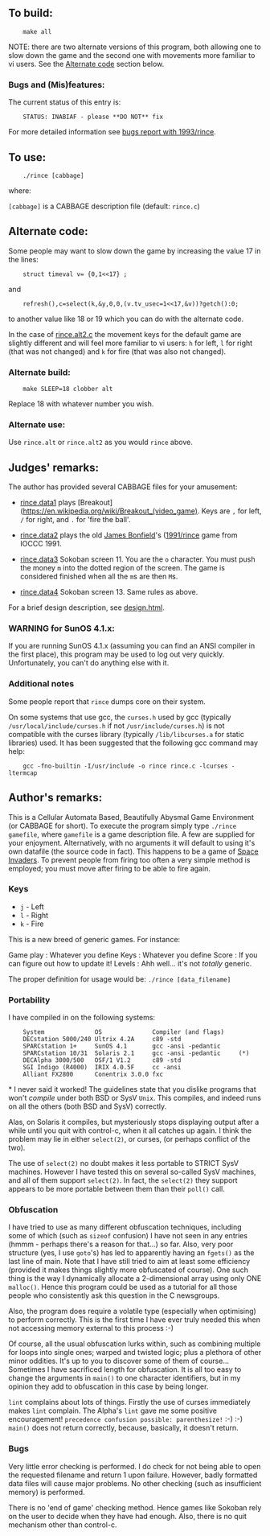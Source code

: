 ## To build:

``` <!---sh-->
    make all
```

NOTE: there are two alternate versions of this program, both allowing one to
slow down the game and the second one with movements more familiar to vi users.
See the [Alternate code](#alternate-code) section below.


### Bugs and (Mis)features:

The current status of this entry is:

```
    STATUS: INABIAF - please **DO NOT** fix
```

For more detailed information see [bugs report with 1993/rince](../../bugs.html#1993_rince).


## To use:

``` <!---sh-->
    ./rince [cabbage]
```

where:

`[cabbage]` is a CABBAGE description file  (default: `rince.c`)


## Alternate code:

Some people may want to slow down the game by increasing the
value 17 in the lines:


``` <!---c-->
    struct timeval v= {0,1<<17} ;
```

and

``` <!---c-->
    refresh(),c=select(k,&y,0,0,(v.tv_usec=1<<17,&v))?getch():0;
```

to another value like 18 or 19 which you can do with the alternate code.

In the case of [rince.alt2.c](rince.alt2.c) the movement keys for the default
game are slightly different and will feel more familiar to vi users: `h` for
left, `l` for right (that was not changed) and `k` for fire (that was also not
changed).


### Alternate build:

``` <!---sh-->
    make SLEEP=18 clobber alt
```

Replace 18 with whatever number you wish.


### Alternate use:

Use `rince.alt` or `rince.alt2` as you would `rince` above.


## Judges' remarks:

The author has provided several CABBAGE files for your amusement:

- [rince.data1](rince.data1) plays
[Breakout](https://en.wikipedia.org/wiki/Breakout_(video_game).  Keys are `,`
for left, `/` for right, and `.` for 'fire the ball'.

- [rince.data2](rince.data2) plays the old [James Bonfield](../../authors.html#James_Bonfield)'s
([1991/rince](../../1991/rince/index.html) game from IOCCC 1991.

- [rince.data3](rince.data3) Sokoban screen 11. You are the `o` character.
You must push the money `m` into the dotted region of the screen. The game is
considered finished when all the `m`s are then `M`s.

- [rince.data4](rince.data4) Sokoban screen 13. Same rules as above.

For a brief design description, see [design.html](design.html).


### WARNING for SunOS 4.1.x:

If you are running SunOS 4.1.x (assuming you can find an ANSI
compiler in the first place), this program may be used to log
out very quickly.  Unfortunately, you can't do anything else
with it.


### Additional notes

Some people report that `rince` dumps core on their system.

On some systems that use gcc, the `curses.h` used by gcc (typically
`/usr/local/include/curses.h` if not `/usr/include/curses.h`) is not compatible
with the curses library (typically `/lib/libcurses.a` for static libraries)
used. It has been suggested that the following gcc command may help:


``` <!---sh-->
    gcc -fno-builtin -I/usr/include -o rince rince.c -lcurses -ltermcap
```


## Author's remarks:

This is a Cellular Automata Based, Beautifully Abysmal Game Environment (or
CABBAGE for short). To execute the program simply type `./rince gamefile`,
where `gamefile` is a game description file. A few are supplied for your
enjoyment. Alternatively, with no arguments it will default to using it's own
datafile (the source code in fact). This happens to be a game of [Space
Invaders](https://en.wikipedia.org/wiki/Space_Invaders).
To prevent people from firing too often a very simple method is employed; you
must move after firing to be able to fire again.

### Keys

- `j`	-	    Left
- `l`	-	    Right
- `k`	-	    Fire

This is a new breed of generic games. For instance:


Game play   : Whatever you define
Keys        : Whatever you define
Score       : If you can figure out how to update it!
Levels      : Ahh well... it's not *totally* generic.

The proper definition for usage would be: `./rince [data_filename]`


### Portability

I have compiled in on the following systems:

```
    System              OS              Compiler (and flags)
    DECstation 5000/240 Ultrix 4.2A     c89 -std
    SPARCstation 1+     SunOS 4.1       gcc -ansi -pedantic
    SPARCstation 10/31  Solaris 2.1     gcc -ansi -pedantic     (*)
    DECAlpha 3000/500   OSF/1 V1.2      c89 -std
    SGI Indigo (R4000)  IRIX 4.0.5F     cc -ansi
    Alliant FX2800      Conentrix 3.0.0 fxc
```

\* I never said it worked! The guidelines state that you dislike programs that
won't *compile* under both BSD or SysV `Unix`. This compiles, and indeed runs
on all the others (both BSD and SysV) correctly.

Alas, on Solaris it compiles, but mysteriously stops displaying output
after a while until you quit with control-c, when it all catches up again.
I think the problem may lie in either `select(2)`, or curses, (or perhaps
conflict of the two).

The use of `select(2)` no doubt makes it less portable to STRICT SysV machines.
However I have tested this on several so-called SysV machines, and all of them
support `select(2)`. In fact, the `select(2)` they support appears to be more
portable between them than their `poll()` call.


### Obfuscation

I have tried to use as many different obfuscation techniques, including
some of which (such as `sizeof` confusion) I have not seen in any entries
(hmmm - perhaps there's a reason for that...) so far. Also, very poor
structure (yes, I use `goto`'s) has led to apparently having an `fgets()` as
the last line of main. Note that I have still tried to aim at least some
efficiency (provided it makes things slightly more obfuscated of course).
One such thing is the way I dynamically allocate a 2-dimensional array
using only ONE `malloc()`. Hence this program could be used as a tutorial
for all those people who consistently ask this question in the C
newsgroups.

Also, the program does require a volatile type (especially when
optimising) to perform correctly. This is the first time I have ever
truly needed this when not accessing memory external to this process :-)

Of course, all the usual obfuscation lurks within, such as combining
multiple for loops into single ones; warped and twisted logic; plus a
plethora of other minor oddities. It's up to you to discover some of them
of course... Sometimes I have sacrificed length for obfuscation. It is all
too easy to change the arguments in `main()` to one character identifiers, but
in my opinion they add to obfuscation in this case by being longer.

`lint` complains about lots of things. Firstly the use of curses immediately
makes `lint` complain. The Alpha's `lint` gave me some positive encouragement!
`precedence confusion possible: parenthesize!` :-) :-)
`main()` does not return correctly, because, basically, it doesn't return.

### Bugs

Very little error checking is performed. I do check for not being able to
open the requested filename and return 1 upon failure. However, badly
formatted data files will cause major problems. No other checking (such as
insufficient memory) is performed.

There is no 'end of game' checking method. Hence games like Sokoban rely
on the user to decide when they have had enough. Also, there is no quit
mechanism other than control-c.


<!--

    Copyright © 1984-2024 by Landon Curt Noll. All Rights Reserved.

    You are free to share and adapt this file under the terms of this license:

	Creative Commons Attribution-ShareAlike 4.0 International (CC BY-SA 4.0)

    For more information, see:

	https://creativecommons.org/licenses/by-sa/4.0/

-->
